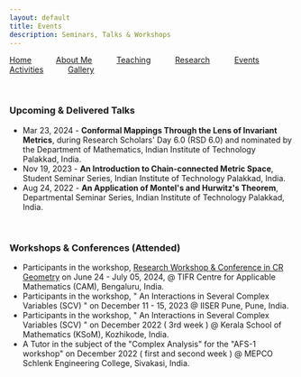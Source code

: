 ```yaml
---
layout: default
title: Events
description: Seminars, Talks & Workshops
---
```


<p allign="right"> <a href="index">Home</a> &nbsp; &nbsp; &nbsp; &nbsp; &nbsp; <a href="about">About Me</a>  &nbsp; &nbsp; &nbsp; &nbsp; &nbsp;   <a href="teaching">Teaching</a> &nbsp; &nbsp; &nbsp; &nbsp; &nbsp; <a href="research">Research</a> &nbsp; &nbsp; &nbsp; &nbsp; &nbsp; <a href="event">Events</a> &nbsp; &nbsp; &nbsp; &nbsp; &nbsp; <a href="activities">Activities</a> &nbsp; &nbsp; &nbsp; &nbsp; &nbsp; <a href="gallery">Gallery</a>   </p>

<br/>

### Upcoming & Delivered Talks
- Mar 23, 2024 - <b>Conformal Mappings Through the Lens of Invariant Metrics</b>, during Research Scholars' Day 6.0 (RSD 6.0) and nominated by the Department of Mathematics, Indian Institute of Technology Palakkad, India.
- Nov 19, 2023 - <b>An Introduction to Chain-connected Metric Space</b>, Student Seminar Series, Indian Institute of Technology Palakkad, India. 
- Aug 24, 2022 - <b>An Application of Montel's and Hurwitz's Theorem</b>, Departmental Seminar Series, Indian Institute of Technology Palakkad, India. 
<br/>

### Workshops & Conferences (Attended) 
- Participants in the workshop, <a href="https://crgeometry2024.tifrbng.res.in/">Research Workshop & Conference in CR Geometry</a> on June 24 - July 05, 2024, @ TIFR Centre for Applicable Mathematics (CAM), Bengaluru, India.
- Participants in the workshop, " An Interactions in Several Complex Variables (SCV) " on December  11 - 15, 2023 @ IISER Pune, Pune, India.  
- Participants in the workshop, " An Interactions in Several Complex Variables (SCV) " on December 2022 ( 3rd week ) @ Kerala School of Mathematics (KSoM),  Kozhikode, India. 
- A Tutor in the subject of the "Complex Analysis" for the "AFS-1 workshop" on December 2022 ( first and second week ) @ MEPCO Schlenk Engineering College, Sivakasi, India. 
